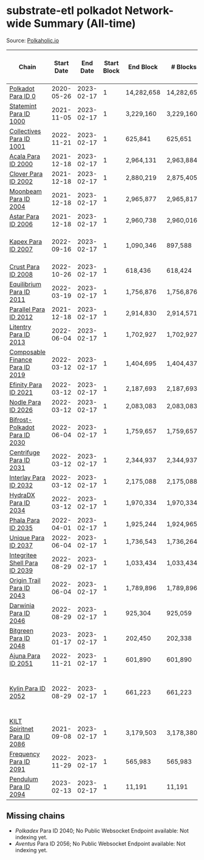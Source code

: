 # substrate-etl polkadot Network-wide Summary (All-time)

Source: [Polkaholic.io](https://polkaholic.io)


| Chain            | Start Date | End Date | Start Block | End Block | # Blocks | # Missing | # Addresses with Balances | Crawling Status |
| ---------------- | ---------- | ---------| ----------- | --------- | -------- | --------- | ------------------------- | --------------- |
| [Polkadot Para ID 0](/polkadot/0-polkadot) | 2020-05-26 | 2023-02-17 | 1 | 14,282,658 | 14,282,658 |   | 1,135,572 |  |
| [Statemint Para ID 1000](/polkadot/1000-statemint) | 2021-11-05 | 2023-02-17 | 1 | 3,229,160 | 3,229,160 |   | 509 |  |
| [Collectives Para ID 1001](/polkadot/1001-collectives) | 2022-11-21 | 2023-02-17 | 1 | 625,841 | 625,651 | 190 (0.03%) | 18 |  |
| [Acala Para ID 2000](/polkadot/2000-acala) | 2021-12-18 | 2023-02-17 | 1 | 2,964,131 | 2,963,884 | 247 (0.01%) | 167,843 |  |
| [Clover Para ID 2002](/polkadot/2002-clover) | 2021-12-18 | 2023-02-17 | 1 | 2,880,219 | 2,875,405 | 4,814 (0.17%) | 4,078 |  |
| [Moonbeam Para ID 2004](/polkadot/2004-moonbeam) | 2021-12-18 | 2023-02-17 | 1 | 2,965,877 | 2,965,817 | 60 (0.00%) | 2,012,432 |  |
| [Astar Para ID 2006](/polkadot/2006-astar) | 2021-12-18 | 2023-02-17 | 1 | 2,960,738 | 2,960,016 | 722 (0.02%) | 495,215 |  |
| [Kapex Para ID 2007](/polkadot/2007-kapex) | 2022-09-16 | 2023-02-17 | 1 | 1,090,346 | 897,588 | 192,758 (17.68%) | 1,054 | Only partial index available: Onboarding |
| [Crust Para ID 2008](/polkadot/2008-crust) | 2022-10-26 | 2023-02-17 | 1 | 618,436 | 618,424 | 264 (0.04%) | 984 |  |
| [Equilibrium Para ID 2011](/polkadot/2011-equilibrium) | 2022-03-19 | 2023-02-17 | 1 | 1,756,876 | 1,756,876 |   | 9,126 |  |
| [Parallel Para ID 2012](/polkadot/2012-parallel) | 2021-12-18 | 2023-02-17 | 1 | 2,914,830 | 2,914,571 | 259 (0.01%) | 47,045 |  |
| [Litentry Para ID 2013](/polkadot/2013-litentry) | 2022-06-04 | 2023-02-17 | 1 | 1,702,927 | 1,702,927 |   | 4,757 |  |
| [Composable Finance Para ID 2019](/polkadot/2019-composable) | 2022-03-12 | 2023-02-17 | 1 | 1,404,695 | 1,404,437 | 258 (0.02%) | 10 |  |
| [Efinity Para ID 2021](/polkadot/2021-efinity) | 2022-03-12 | 2023-02-17 | 1 | 2,187,693 | 2,187,693 |   | 16,045 |  |
| [Nodle Para ID 2026](/polkadot/2026-nodle) | 2022-03-12 | 2023-02-17 | 1 | 2,083,083 | 2,083,083 |   | 690,637 |  |
| [Bifrost-Polkadot Para ID 2030](/polkadot/2030-bifrost-dot) | 2022-06-04 | 2023-02-17 | 1 | 1,759,657 | 1,759,657 |   | 3,659 |  |
| [Centrifuge Para ID 2031](/polkadot/2031-centrifuge) | 2022-03-12 | 2023-02-17 | 1 | 2,344,937 | 2,344,937 |   | 44,357 |  |
| [Interlay Para ID 2032](/polkadot/2032-interlay) | 2022-03-12 | 2023-02-17 | 1 | 2,175,088 | 2,175,088 |   | 11,126 |  |
| [HydraDX Para ID 2034](/polkadot/2034-hydradx) | 2022-03-12 | 2023-02-17 | 1 | 1,970,334 | 1,970,334 |   | 23,215 |  |
| [Phala Para ID 2035](/polkadot/2035-phala) | 2022-04-01 | 2023-02-17 | 1 | 1,925,244 | 1,924,965 | 279 (0.01%) | 3,041 |  |
| [Unique Para ID 2037](/polkadot/2037-unique) | 2022-06-04 | 2023-02-17 | 1 | 1,736,543 | 1,736,264 | 279 (0.02%) | 16,161 |  |
| [Integritee Shell Para ID 2039](/polkadot/2039-integritee-shell) | 2022-08-29 | 2023-02-17 | 1 | 1,033,434 | 1,033,434 |   | 1 |  |
| [Origin Trail Para ID 2043](/polkadot/2043-origintrail) | 2022-06-04 | 2023-02-17 | 1 | 1,789,896 | 1,789,896 |   | 3,616 |  |
| [Darwinia Para ID 2046](/polkadot/2046-darwinia) | 2022-08-29 | 2023-02-17 | 1 | 925,304 | 925,059 | 245 (0.03%) | 22 |  |
| [Bitgreen Para ID 2048](/polkadot/2048-bitgreen) | 2023-01-17 | 2023-02-17 | 1 | 202,450 | 202,338 | 112 (0.06%) | 193 |  |
| [Ajuna Para ID 2051](/polkadot/2051-ajuna) | 2022-11-21 | 2023-02-17 | 1 | 601,890 | 601,890 |   | 7 |  |
| [Kylin Para ID 2052](/polkadot/2052-kylin) | 2022-08-29 | 2023-02-17 | 1 | 661,223 | 661,223 |   | 1,108 | Only partial index available: Network endpoint unreliable |
| [KILT Spiritnet Para ID 2086](/polkadot/2086-kilt) | 2021-09-08 | 2023-02-17 | 1 | 3,179,503 | 3,178,380 | 1,123 (0.04%) | 17,960 |  |
| [Frequency Para ID 2091](/polkadot/2091-frequency) | 2022-11-29 | 2023-02-17 | 1 | 565,983 | 565,983 |   | 27 |  |
| [Pendulum Para ID 2094](/polkadot/2094-pendulum) | 2023-02-13 | 2023-02-17 | 1 | 11,191 | 11,191 |   | 58 |  |

## Missing chains


* *Polkadex* Para ID 2040; No Public Websocket Endpoint available: Not indexing yet.
* *Aventus* Para ID 2056; No Public Websocket Endpoint available: Not indexing yet.
